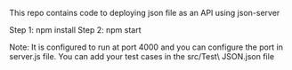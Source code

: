 This repo contains code to deploying json file as an API using json-server

Step 1: npm install
Step 2: npm start

Note: It is configured to run at port 4000 and you can configure the port in server.js file. You can add your test cases in the src/Test\ JSON.json file
